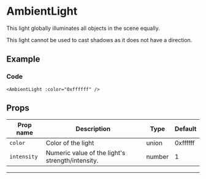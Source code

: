 # AmbientLight
This light globally illuminates all objects in the scene equally.

This light cannot be used to cast shadows as it does not have a direction.

## Example

### Code

```vue-html
<AmbientLight :color="0xffffff" />
```


## Props

| Prop name | Description                                      | Type   | Default  |
| --------- | ------------------------------------------------ | ------ | -------- |
|` color     `| Color of the light                               | union  | 0xffffff |
|` intensity `| Numeric value of the light's strength/intensity. | number | 1        |

---

